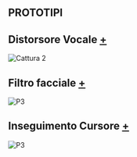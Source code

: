 ## PROTOTIPI

## Distorsore Vocale [+](https://editor.p5js.org/lucrezia1234/sketches/_I-P8XQeo)

![Cattura 2](https://user-images.githubusercontent.com/79698027/132414306-82309422-cf99-436a-8054-efbfd4fd141b.JPG)

## Filtro facciale [+](https://editor.p5js.org/lucrezia1234/sketches/qjBGNLpyM)

![P3](https://user-images.githubusercontent.com/79698027/122657806-06272f00-d167-11eb-8b12-d9f69d128c76.JPG)

## Inseguimento Cursore [+](https://editor.p5js.org/lucrezia1234/sketches/OFtba-8tv)

![P3](https://user-images.githubusercontent.com/79698027/132418741-28b35c4f-37d1-45ec-b7ce-cac8ea34b032.JPG)

